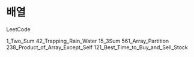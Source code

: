 # 배열

LeetCode

1_Two_Sum
42_Trapping_Rain_Water
15_3Sum
561_Array_Partition
238_Product_of_Array_Except_Self
121_Best_Time_to_Buy_and_Sell_Stock